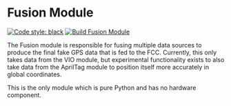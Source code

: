 # Fusion Module

[![Code style: black](https://img.shields.io/badge/code%20style-black-000000.svg)](https://github.com/psf/black)
[![Build Fusion Module](https://github.com/bellflight/AVR-VMC-Fusion-Module/actions/workflows/build.yml/badge.svg)](https://github.com/bellflight/AVR-VMC-Fusion-Module/actions/workflows/build.yml)

The Fusion module is responsible for fusing multiple data sources to produce
the final fake GPS data that is fed to the FCC. Currently, this only takes data
from the VIO module, but experimental functionality exists to also take data from
the AprilTag module to position itself more accurately in global coordinates.

This is the only module which is pure Python and has no hardware component.
